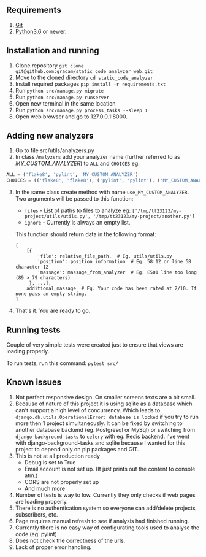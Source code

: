 ## Requirements
1. [Git](https://git-scm.com/)
2. [Python3.6](https://www.python.org/) or newer.

## Installation and running
1. Clone repository `git clone git@github.com:gradam/static_code_analyzer_web.git`
2. Move to the cloned directory `cd static_code_analyzer`
3. Install required packages `pip install -r requirements.txt`
4. Run `python src/manage.py migrate`
5. Run `python src/manage.py runserver`
6. Open new terminal in the same location
7. Run `python src/manage.py process_tasks --sleep 1`
8. Open web browser and go to 127.0.0.1:8000. 

## Adding new analyzers
1. Go to file src/utils/analyzers.py
2. In class `Analyzers` add your analyzer name (further referred to as _MY_CUSTOM_ANALYZER_) to `ALL` and `CHOICES` eg:
``` python
ALL = ('flake8', 'pylint', 'MY_CUSTOM_ANALYZER')
CHOICES = (('flake8', 'flake8'), ('pylint', 'pylint'), ('MY_CUSTOM_ANALYZER','MY_CUSTOM_ANALYZER'))
```
3. In the same class create method with name `use_MY_CUSTOM_ANALYZER`. Two arguments will be passed to this function:
    * `files` - List of paths to files to analyze eg: 
    `['/tmp/tt23123/my-project/utils/utils.py', '/tmp/tt23123/my-project/another.py']`
    * `ignore` - Currently is always an empty list.
    
    This function should return data in the following format:
    ```
    [
        [{
            'file': relative_file_path,  # Eg. utils/utils.py
            'position': position_information  # Eg. 58:12 or line 58 character 12
            'massage': massage_from_analyzer  # Eg. E501 line too long (89 > 79 characters)
         }, ...],
        additional_massage  # Eg. Your code has been rated at 2/10. If none pass an empty string. 
    ]
    ```
4. That's it. You are ready to go.

## Running tests
Couple of very simple tests were created just to ensure that views are loading properly.

To run tests, run this command:
`pytest src/`


## Known issues
1. Not perfect responsive design. On smaller screens texts are a bit small.
2. Because of nature of this project it is using sqlite as a database which can't support a high level of concurrency. 
Which leads to `django.db.utils.OperationalError: database is locked` if you try to run more then 1 project simultaneously.
It can be fixed by switching to another database backend (eg. Postgresql or MySql) or switching from `django-background-tasks` to `celery` with eg. Redis backend.
I've went with django-background-tasks and sqlite because I wanted for this project to depend only on pip packages and GIT.
3. This is not at all production ready
    * Debug is set to True
    * Email account is not set up. (It just prints out the content to console atm.)
    * CORS are not properly set up
    * And much more
4. Number of tests is way to low. Currently they only checks if web pages are loading properly.
5. There is no authentication system so everyone can add/delete projects, subscribers, etc.
6. Page requires manual refresh to see if analysis had finished running.
7. Currently there is no easy way of configurating tools used to analyse the code (eg. pylint)
8. Does not check the correctness of the urls.
9. Lack of proper error handling.
